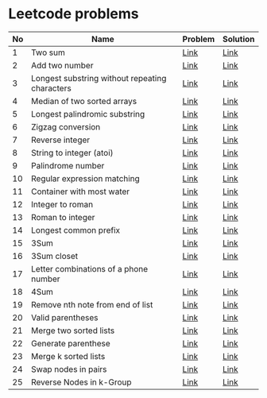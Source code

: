 # Leetcode problems
| No | Name | Problem | Solution |
|----|------|---------|----------|
| 1 | Two sum | [Link](https://leetcode.com/problems/two-sum/description/) | [Link](https://github.com/hieu1911/leetcode/blob/master/easy/1.two-sum.cpp) |
| 2 | Add two number | [Link](https://leetcode.com/problems/add-two-numbers/description/) | [Link](https://github.com/hieu1911/leetcode/blob/master/medium/2.add-two-number.cpp) |
| 3 | Longest substring without repeating characters | [Link](https://leetcode.com/problems/longest-substring-without-repeating-characters/description/) | [Link](https://github.com/hieu1911/leetcode/blob/master/medium/3.longest-substring-without-repeating-characters.cpp) |
| 4 | Median of two sorted arrays | [Link](https://leetcode.com/problems/median-of-two-sorted-arrays/description/) | [Link](https://github.com/hieu1911/leetcode/blob/master/hard/4.median-of-two-sorted-arrays.cpp) |
| 5 | Longest palindromic substring | [Link](https://leetcode.com/problems/longest-palindromic-substring/description/) | [Link](https://github.com/hieu1911/leetcode/blob/master/hard/5.longest-palindromic-substring.cpp) |
| 6 | Zigzag conversion | [Link](https://leetcode.com/problems/zigzag-conversion/description/) | [Link](https://github.com/hieu1911/leetcode/blob/master/medium/6.zigzag-conversion.cpp) |
| 7 | Reverse integer | [Link](https://leetcode.com/problems/reverse-integer/description/) | [Link](https://leetcode.com/problems/zigzag-conversion/description/) | [Link](https://github.com/hieu1911/leetcode/blob/master/medium/7.reverse-integer.cpp) |
| 8 | String to integer (atoi) | [Link](https://leetcode.com/problems/string-to-integer-atoi/) | [Link](https://github.com/hieu1911/leetcode/blob/master/medium/8.string-to-integer-atoi.cpp) |
| 9 | Palindrome number | [Link](https://leetcode.com/problems/palindrome-number/description/) | [Link](https://github.com/hieu1911/leetcode/blob/master/easy/9.palindrome-number.cpp) |
| 10 | Regular expression matching | [Link](https://leetcode.com/problems/regular-expression-matching/description/) | [Link](https://github.com/hieu1911/leetcode/blob/master/hard/10.regular-expression-matching.cpp) |
| 11 | Container with most water | [Link](https://leetcode.com/problems/container-with-most-water/) | [Link](https://github.com/hieu1911/leetcode/blob/master/medium/11.container-with-most-water.cpp) |
| 12 | Integer to roman | [Link](https://leetcode.com/problems/integer-to-roman/) | [Link](https://github.com/hieu1911/leetcode/blob/master/medium/12.integer-to-roman.cpp) |
| 13 | Roman to integer | [Link](https://leetcode.com/problems/roman-to-integer/) | [Link](https://github.com/hieu1911/leetcode/blob/master/easy/13.roman-to-integer.cpp) |
| 14 | Longest common prefix | [Link](https://leetcode.com/problems/longest-common-prefix/description/) | [Link](https://github.com/hieu1911/leetcode/blob/master/easy/14.longest-common-prefix.cpp) |
| 15 | 3Sum | [Link](https://leetcode.com/problems/3sum/) | [Link](https://github.com/hieu1911/leetcode/blob/master/medium/15.3sum.cpp) |
| 16 | 3Sum closet | [Link](https://leetcode.com/problems/3sum-closest/description/) | [Link](https://github.com/hieu1911/leetcode/blob/master/medium/16.3sum-closet.cpp) |
| 17 | Letter combinations of a phone number | [Link](https://leetcode.com/problems/letter-combinations-of-a-phone-number/description/) | [Link](https://github.com/hieu1911/leetcode/blob/master/medium/17.letter-combinations-of-a-phone-number.cpp) |
| 18 | 4Sum | [Link](https://leetcode.com/problems/4sum/) | [Link](https://github.com/hieu1911/leetcode/blob/master/medium/18.4sum.cpp) |
| 19 | Remove nth note from end of list | [Link](https://leetcode.com/problems/remove-nth-node-from-end-of-list) | [Link](https://github.com/hieu1911/leetcode/blob/master/medium/19.remove-nth-node-from-end-of-list.cpp) |
| 20 | Valid parentheses | [Link](https://leetcode.com/problems/valid-parentheses/) | [Link](https://github.com/hieu1911/leetcode/blob/master/easy/20.valid-parenthese.cpp) |
| 21 | Merge two sorted lists | [Link](https://leetcode.com/problems/merge-two-sorted-lists/) | [Link](https://github.com/hieu1911/leetcode/blob/master/easy/21.merge-two-sorted-lists.cpp) |
| 22 | Generate parenthese | [Link](https://leetcode.com/problems/generate-parentheses/description/) | [Link](https://github.com/hieu1911/leetcode/blob/master/medium/22.generate-parenthese.cpp) |
| 23 | Merge k sorted lists | [Link](https://leetcode.com/problems/merge-k-sorted-lists/description/) | [Link](https://github.com/hieu1911/leetcode/blob/master/hard/23.merge-k-sorted-lists.cpp) |
| 24 | Swap nodes in pairs | [Link](https://leetcode.com/problems/swap-nodes-in-pairs/description/) | [Link](https://github.com/hieu1911/leetcode/blob/master/medium/24.swap-nodes-in-pairs.cpp) |
| 25 | Reverse Nodes in k-Group | [Link](https://leetcode.com/problems/reverse-nodes-in-k-group/description/) | [Link](https://github.com/hieu1911/leetcode/blob/master/hard/25.reverser-nodes-in-k-group.cpp) |